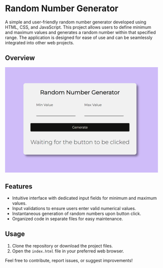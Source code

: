 # Random Number Generator

A simple and user-friendly random number generator developed using HTML, CSS, and JavaScript. This project allows users to define minimum and maximum values and generates a random number within that specified range. The application is designed for ease of use and can be seamlessly integrated into other web projects.

## Overview

<img src="./assets/images/overview.png" alt="overview"/>

## Features

- Intuitive interface with dedicated input fields for minimum and maximum values.
- Input validations to ensure users enter valid numerical values.
- Instantaneous generation of random numbers upon button click.
- Organized code in separate files for easy maintenance.

## Usage

1. Clone the repository or download the project files.
2. Open the `index.html` file in your preferred web browser.

Feel free to contribute, report issues, or suggest improvements!

